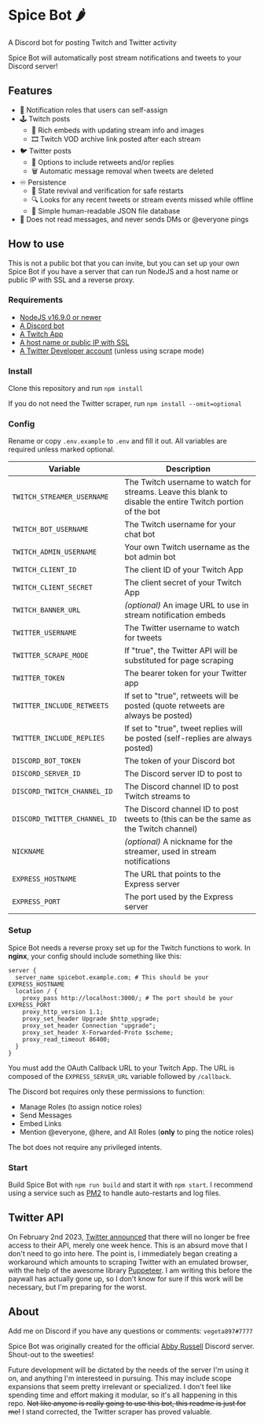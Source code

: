 # Spice Bot 🌶️

A Discord bot for posting Twitch and Twitter activity

Spice Bot will automatically post stream notifications and tweets to your Discord server!

## Features

- 🔔 Notification roles that users can self-assign
- 🕹️ Twitch posts
  - 📰 Rich embeds with updating stream info and images
  - 🎞️ Twitch VOD archive link posted after each stream
- 🐦 Twitter posts
  - 💬 Options to include retweets and/or replies
  - 🗑️ Automatic message removal when tweets are deleted
- ♾️ Persistence
  - 🔄 State revival and verification for safe restarts
  - 🔍 Looks for any recent tweets or stream events missed while offline
  - 📝 Simple human-readable JSON file database
- 🙈 Does not read messages, and never sends DMs or @everyone pings

## How to use

This is not a public bot that you can invite, but you can set up your own Spice Bot if you have a server that can run NodeJS and a host name or public IP with SSL and a reverse proxy.

### Requirements

- [NodeJS v16.9.0 or newer](https://nodejs.org/)
- [A Discord bot](https://discordjs.guide/preparations/setting-up-a-bot-application.html)
- [A Twitch App](https://dev.twitch.tv/console/apps/create)
- [A host name or public IP with SSL](https://twurple.js.org/docs/getting-data/eventsub/listener-setup.html)
- [A Twitter Developer account](https://developer.twitter.com/en/apply-for-access) (unless using scrape mode)

### Install

Clone this repository and run `npm install`

If you do not need the Twitter scraper, run `npm install --omit=optional`

### Config

Rename or copy `.env.example` to `.env` and fill it out. All variables are required unless marked optional.

| Variable                     | Description                                                                                                |
| ---------------------------- | ---------------------------------------------------------------------------------------------------------- |
| `TWITCH_STREAMER_USERNAME`   | The Twitch username to watch for streams. Leave this blank to disable the entire Twitch portion of the bot |
| `TWITCH_BOT_USERNAME`        | The Twitch username for your chat bot                                                                      |
| `TWITCH_ADMIN_USERNAME`      | Your own Twitch username as the bot admin bot                                                              |
| `TWITCH_CLIENT_ID`           | The client ID of your Twitch App                                                                           |
| `TWITCH_CLIENT_SECRET`       | The client secret of your Twitch App                                                                       |
| `TWITCH_BANNER_URL`          | _(optional)_ An image URL to use in stream notification embeds                                             |
| `TWITTER_USERNAME`           | The Twitter username to watch for tweets                                                                   |
| `TWITTER_SCRAPE_MODE`        | If "true", the Twitter API will be substituted for page scraping                                           |
| `TWITTER_TOKEN`              | The bearer token for your Twitter app                                                                      |
| `TWITTER_INCLUDE_RETWEETS`   | If set to "true", retweets will be posted (quote retweets are always be posted)                            |
| `TWITTER_INCLUDE_REPLIES`    | If set to "true", tweet replies will be posted (self-replies are always posted)                            |
| `DISCORD_BOT_TOKEN`          | The token of your Discord bot                                                                              |
| `DISCORD_SERVER_ID`          | The Discord server ID to post to                                                                           |
| `DISCORD_TWITCH_CHANNEL_ID`  | The Discord channel ID to post Twitch streams to                                                           |
| `DISCORD_TWITTER_CHANNEL_ID` | The Discord channel ID to post tweets to (this can be the same as the Twitch channel)                      |
| `NICKNAME`                   | _(optional)_ A nickname for the streamer, used in stream notifications                                     |
| `EXPRESS_HOSTNAME`           | The URL that points to the Express server                                                                  |
| `EXPRESS_PORT`               | The port used by the Express server                                                                        |

### Setup

Spice Bot needs a reverse proxy set up for the Twitch functions to work. In **nginx**, your config should include something like this:

```nginx
server {
  server_name spicebot.example.com; # This should be your EXPRESS_HOSTNAME
  location / {
    proxy_pass http://localhost:3000/; # The port should be your EXPRESS_PORT
    proxy_http_version 1.1;
    proxy_set_header Upgrade $http_upgrade;
    proxy_set_header Connection "upgrade";
    proxy_set_header X-Forwarded-Proto $scheme;
    proxy_read_timeout 86400;
  }
}
```

You must add the OAuth Callback URL to your Twitch App. The URL is composed of the `EXPRESS_SERVER_URL` variable followed by `/callback`.

The Discord bot requires only these permissions to function:

- Manage Roles (to assign notice roles)
- Send Messages
- Embed Links
- Mention @everyone, @here, and All Roles (**only** to ping the notice roles)

The bot does not require any privileged intents.

### Start

Build Spice Bot with `npm run build` and start it with `npm start`. I recommend using a service such as [PM2](https://pm2.keymetrics.io/) to handle auto-restarts and log files.

## Twitter API

On February 2nd 2023, [Twitter announced](https://twitter.com/TwitterDev/status/1621026986784337922) that there will no longer be free access to their API, merely one week hence. This is an absurd move that I don't need to go into here. The point is, I immediately began creating a workaround which amounts to scraping Twitter with an emulated browser, with the help of the awesome library [Puppeteer](https://pptr.dev/). I am writing this before the paywall has actually gone up, so I don't know for sure if this work will be necessary, but I'm preparing for the worst.

## About

Add me on Discord if you have any questions or comments: `vegeta897#7777`

Spice Bot was originally created for the official [Abby Russell](https://www.abbyfrombrooklyn.com/) Discord server. Shout-out to the sweeties!

Future development will be dictated by the needs of the server I'm using it on, and anything I'm interesteed in pursuing. This may include scope expansions that seem pretty irrelevant or specialized. I don't feel like spending time and effort making it modular, so it's all happening in this repo. ~~Not like anyone is really going to use this bot, this readme is just for me!~~ I stand corrected, the Twitter scraper has proved valuable.
